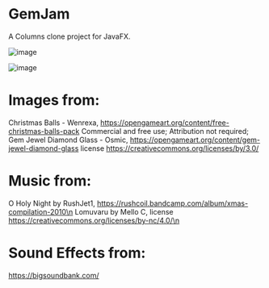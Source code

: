 # GemJam

A Columns clone project for JavaFX. 

![image](https://user-images.githubusercontent.com/33186063/142010820-791507a3-1f71-42a9-9d7a-12736f397d01.png)

![image](https://user-images.githubusercontent.com/33186063/142011208-68d547ee-5172-4050-9b7b-7a0d56f9dbbc.png)

# Images from: 
Christmas Balls - Wenrexa, https://opengameart.org/content/free-christmas-balls-pack Commercial and free use; Attribution not required;
Gem Jewel Diamond Glass - Osmic, https://opengameart.org/content/gem-jewel-diamond-glass license https://creativecommons.org/licenses/by/3.0/

# Music from:
O Holy Night by RushJet1, https://rushcoil.bandcamp.com/album/xmas-compilation-2010\n
Lomuvaru by Mello C, license https://creativecommons.org/licenses/by-nc/4.0/\n

# Sound Effects from:
https://bigsoundbank.com/
